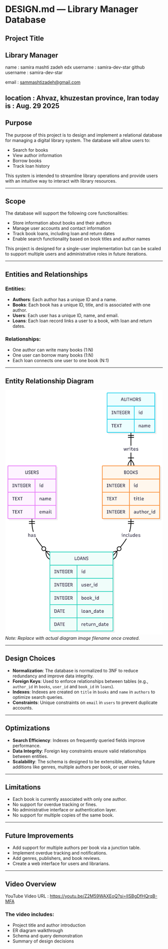 # DESIGN.md — Library Manager Database

## Project Title
**Library Manager**
---
name : samira mashti zadeh
edx username : samira-dev-star
github username : samira-dev-star

email : sammashtizadeh@gmail.com

location : Ahvaz, khuzestan province, Iran
today is : Aug. 29 2025
---

## Purpose
The purpose of this project is to design and implement a relational database for managing a digital library system. The database will allow users to:

- Search for books
- View author information
- Borrow books
- Track loan history

This system is intended to streamline library operations and provide users with an intuitive way to interact with library resources.

---

## Scope
The database will support the following core functionalities:

- Store information about books and their authors
- Manage user accounts and contact information
- Track book loans, including loan and return dates
- Enable search functionality based on book titles and author names

This project is designed for a single-user implementation but can be scaled to support multiple users and administrative roles in future iterations.

---

## Entities and Relationships

### Entities:
- **Authors**: Each author has a unique ID and a name.
- **Books**: Each book has a unique ID, title, and is associated with one author.
- **Users**: Each user has a unique ID, name, and email.
- **Loans**: Each loan record links a user to a book, with loan and return dates.

### Relationships:
- One author can write many books (1:N)
- One user can borrow many books (1:N)
- Each loan connects one user to one book (N:1)

---

## Entity Relationship Diagram
![Library ER Diagram](library_er_diagram.png)
*Note: Replace with actual diagram image filename once created.*

---

## Design Choices

- **Normalization**: The database is normalized to 3NF to reduce redundancy and improve data integrity.
- **Foreign Keys**: Used to enforce relationships between tables (e.g., `author_id` in `books`, `user_id` and `book_id` in `loans`).
- **Indexes**: Indexes are created on `title` in `books` and `name` in `authors` to optimize search queries.
- **Constraints**: Unique constraints on `email` in `users` to prevent duplicate accounts.

---

## Optimizations

- **Search Efficiency**: Indexes on frequently queried fields improve performance.
- **Data Integrity**: Foreign key constraints ensure valid relationships between entities.
- **Scalability**: The schema is designed to be extensible, allowing future additions like genres, multiple authors per book, or user roles.

---

## Limitations

- Each book is currently associated with only one author.
- No support for overdue tracking or fines.
- No administrative interface or authentication layer.
- No support for multiple copies of the same book.

---

## Future Improvements

- Add support for multiple authors per book via a junction table.
- Implement overdue tracking and notifications.
- Add genres, publishers, and book reviews.
- Create a web interface for users and librarians.

---

## Video Overview
YouTube Video URL : https://youtu.be/Z2M59WAXEoQ?si=IlSBgDfHQrqB-MFA

### The video includes:
- Project title and author introduction
- ER diagram walkthrough
- Schema and query demonstration
- Summary of design decisions
